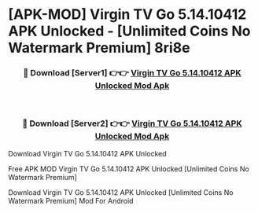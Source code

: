 # [APK-MOD] Virgin TV Go 5.14.10412 APK Unlocked - [Unlimited Coins No Watermark Premium] 8ri8e



<div align="center">
<h3>🔴 Download [Server1] 👉👉 <a href="https://momento.my/?title=Virgin_TV_Go_5.14.10412_APK_Unlocked">Virgin TV Go 5.14.10412 APK Unlocked Mod Apk</a></h3><br>

<h3>🔴 Download [Server2] 👉👉 <a href="https://momento.my/?title=Virgin_TV_Go_5.14.10412_APK_Unlocked">Virgin TV Go 5.14.10412 APK Unlocked Mod Apk</a></h3>
</div>



Download Virgin TV Go 5.14.10412 APK Unlocked 

Free APK MOD Virgin TV Go 5.14.10412 APK Unlocked [Unlimited Coins No Watermark Premium]

Download Virgin TV Go 5.14.10412 APK Unlocked [Unlimited Coins No Watermark Premium] Mod For Android
